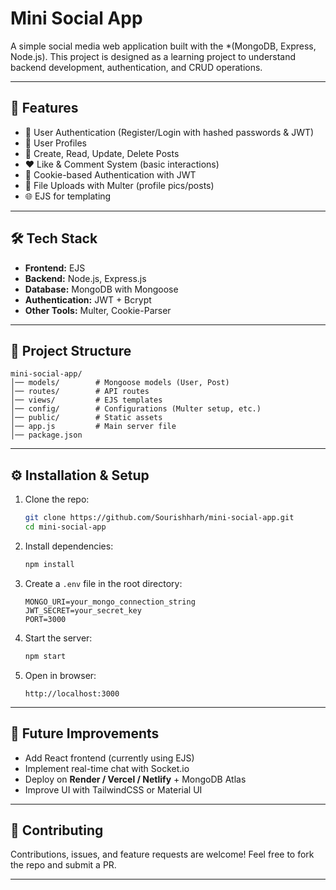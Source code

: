 

# Mini Social App

A simple social media web application built with the *(MongoDB, Express, Node.js).
This project is designed as a learning project to understand backend development, authentication, and CRUD operations.

---

## 🚀 Features

* 🔐 User Authentication (Register/Login with hashed passwords & JWT)
* 👤 User Profiles
* 📝 Create, Read, Update, Delete Posts
* ❤️ Like & Comment System (basic interactions)
* 🍪 Cookie-based Authentication with JWT
* 📸 File Uploads with Multer (profile pics/posts)
* 🌐 EJS for templating

---

## 🛠️ Tech Stack

* **Frontend:** EJS
* **Backend:** Node.js, Express.js
* **Database:** MongoDB with Mongoose
* **Authentication:** JWT + Bcrypt
* **Other Tools:** Multer, Cookie-Parser

---

## 📂 Project Structure

```
mini-social-app/
│── models/        # Mongoose models (User, Post)
│── routes/        # API routes
│── views/         # EJS templates
│── config/        # Configurations (Multer setup, etc.)
│── public/        # Static assets
│── app.js         # Main server file
│── package.json
```

---

## ⚙️ Installation & Setup

1. Clone the repo:

   ```bash
   git clone https://github.com/Sourishharh/mini-social-app.git
   cd mini-social-app
   ```

2. Install dependencies:

   ```bash
   npm install
   ```

3. Create a `.env` file in the root directory:

   ```env
   MONGO_URI=your_mongo_connection_string
   JWT_SECRET=your_secret_key
   PORT=3000
   ```

4. Start the server:

   ```bash
   npm start
   ```

5. Open in browser:

   ```
   http://localhost:3000
   ```

---

## 🔮 Future Improvements

* Add React frontend (currently using EJS)
* Implement real-time chat with Socket.io
* Deploy on **Render / Vercel / Netlify** + MongoDB Atlas
* Improve UI with TailwindCSS or Material UI

---

## 🤝 Contributing

Contributions, issues, and feature requests are welcome!
Feel free to fork the repo and submit a PR.

---
